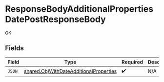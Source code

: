 # ResponseBodyAdditionalPropertiesDatePostResponseBody

OK


## Fields

| Field                                                                                            | Type                                                                                             | Required                                                                                         | Description                                                                                      |
| ------------------------------------------------------------------------------------------------ | ------------------------------------------------------------------------------------------------ | ------------------------------------------------------------------------------------------------ | ------------------------------------------------------------------------------------------------ |
| `JSON`                                                                                           | [shared.ObjWithDateAdditionalProperties](../../models/shared/objwithdateadditionalproperties.md) | :heavy_check_mark:                                                                               | N/A                                                                                              |